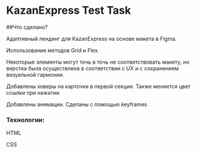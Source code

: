 # KazanExpress Test Task

##Что сделано?

Адаптивный лендинг для KazanExpress на основе макета в Figma.

Использование методов Grid и Flex.

Некоторые элементы могут точь в точь не соответствовать макету, но верстка была осуществлена в соответствии с UX и с сохранением визуальной гармонии.

Добавлены ховеры на карточки в первой секции. Также меняется цвет ссылки при нажатии

Добавлены анимации. Сделаны с помощью keyframes

### Технологии:
HTML

CSS
